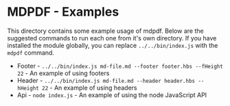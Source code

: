 # MDPDF - Examples

This directory contains some example usage of mdpdf. Below are the suggested commands to run each one from it's own directory. If you have installed the module globally, you can replace `../../bin/index.js` with the `mdpdf` command.

- Footer - `../../bin/index.js md-file.md --footer footer.hbs --fHeight 22` - An example of using footers
- Header - `../../bin/index.js md-file.md --header header.hbs --hHeight 22` - An example of using headers
- Api - `node index.js` - An example of using the node JavaScript API
